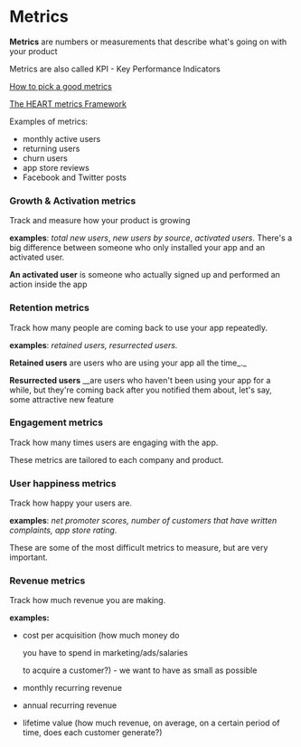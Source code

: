 # Metrics

**Metrics** are numbers or measurements that describe what's going on with your product

Metrics are also called KPI - Key Performance Indicators

[How to pick a good metrics](how-to-pick-a-good-metric.md)

[The HEART metrics Framework](the-heart-metrics-framework.md)

Examples of metrics:

* monthly active users
* returning users
* churn users
* app store reviews
* Facebook and Twitter posts

### Growth & Activation metrics

Track and measure how your product is growing

**examples**: _total new users_, _new users by source_, _activated users._ There's a big difference between someone who only installed your app and an activated user.

**An activated user** is someone who actually signed up and performed an action inside the app

### Retention metrics

Track how many people are coming back to use your app repeatedly.

**examples**: _retained users, resurrected users._

**Retained users** are users who are using your app all the time_._

**Resurrected users** __are users who haven't been using your app for a while, but they're coming back after you notified them about, let's say, some attractive new feature

### Engagement metrics

Track how many times users are engaging with the app.

These metrics are tailored to each company and product.

### User happiness metrics

Track how happy your users are.

**examples**: _net promoter scores, number of customers that have written complaints, app store rating._

These are some of the most difficult metrics to measure, but are very important.

### Revenue metrics

Track how much revenue you are making.

**examples:** 

* cost per acquisition \(how much money do

  you have to spend in marketing/ads/salaries

  to acquire a customer?\) - we want  to have as small as possible

* monthly recurring revenue
* annual recurring revenue
* lifetime value \(how much revenue, on average, on a certain period of time, does each customer generate?\)

